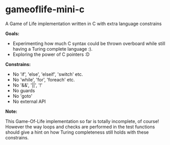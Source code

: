 # gameoflife-mini-c
A Game of Life implementation written in C with extra language constrains

**Goals:**

* Experimenting how much C syntax could be thrown overboard while still having a Turing complete language :).
* Exploring the power of C pointers :D

**Constrains:**

* No 'if', 'else', 'elseif', 'switch' etc.
* No 'while', 'for', 'foreach' etc.
* No '&&', '||', '!'
* No guards
* No 'goto'
* No external API

**Note:**

This Game-Of-Life implementation so far is totally incomplete, of course!
However the way loops and checks are performed in the test functions
should give a hint on how Turing completeness still holds with these
constrains.
